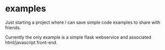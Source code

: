 # examples
Just starting a project where I can save simple code examples to share with friends.

Currently the only example is a simple flask webservice and associated html/javascript front-end. 
